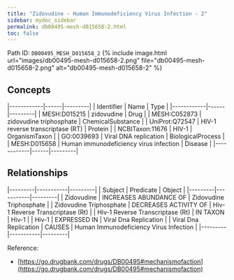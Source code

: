 ```yaml
---
title: "Zidovudine - Human Immunodeficiency Virus Infection - 2"
sidebar: mydoc_sidebar
permalink: db00495-mesh-d015658-2.html
toc: false 
---
```



Path ID: `DB00495_MESH_D015658_2`
{% include image.html url="images/db00495-mesh-d015658-2.png" file="db00495-mesh-d015658-2.png" alt="db00495-mesh-d015658-2" %}

## Concepts

|------------|------|---------|
| Identifier | Name | Type    |
|------------|------|---------|
| MESH:D015215 | zidovudine | Drug |
| MESH:C052873 | zidovudine triphosphate | ChemicalSubstance |
| UniProt:Q72547 | HIV-1 reverse transcriptase (RT) | Protein |
| NCBITaxon:11676 | HIV-1 | OrganismTaxon |
| GO:0039693 | Viral DNA replication | BiologicalProcess |
| MESH:D015658 | Human immunodeficiency virus infection | Disease |
|------------|------|---------|

## Relationships

|---------|-----------|---------|
| Subject | Predicate | Object  |
|---------|-----------|---------|
| Zidovudine | INCREASES ABUNDANCE OF | Zidovudine Triphosphate |
| Zidovudine Triphosphate | DECREASES ACTIVITY OF | Hiv-1 Reverse Transcriptase (Rt) |
| Hiv-1 Reverse Transcriptase (Rt) | IN TAXON | Hiv-1 |
| Hiv-1 | EXPRESSED IN | Viral Dna Replication |
| Viral Dna Replication | CAUSES | Human Immunodeficiency Virus Infection |
|---------|-----------|---------|

Reference: 
  - [https://go.drugbank.com/drugs/DB00495#mechanismofaction](https://go.drugbank.com/drugs/DB00495#mechanismofaction)
